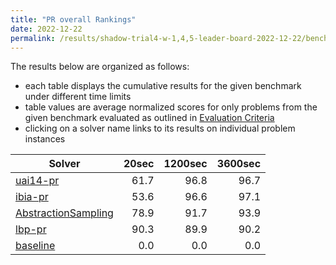 ```yaml
---
title: "PR overall Rankings"
date: 2022-12-22
permalink: /results/shadow-trial4-w-1,4,5-leader-board-2022-12-22/benchmark-rankings/PR-overall-rankings
---
```




The results below are organized as follows:
- each table displays the cumulative results for the given benchmark under different time limits
- table values are average normalized scores for only problems from the given benchmark evaluated as outlined in [Evaluation Criteria](https://uaicompetition.github.io/uci-2022/results/evaluation-criteria/)
- clicking on a solver name links to its results on individual problem instances


|                                Solver                                 | 20sec | 1200sec | 3600sec |
| --------------------------------------------------------------------- | ----: | ------: | ------: |
| [uai14-pr](../solver-scores/uai14-pr-scores.md)                       |  61.7 |    96.8 |    96.7 |
| [ibia-pr](../solver-scores/ibia-pr-scores.md)                         |  53.6 |    96.6 |    97.1 |
| [AbstractionSampling](../solver-scores/AbstractionSampling-scores.md) |  78.9 |    91.7 |    93.9 |
| [lbp-pr](../solver-scores/lbp-pr-scores.md)                           |  90.3 |    89.9 |    90.2 |
| [baseline](../solver-scores/baseline-scores.md)                       |   0.0 |     0.0 |     0.0 |


